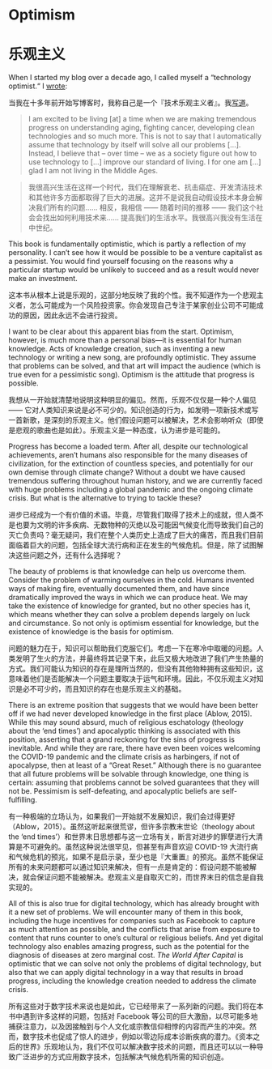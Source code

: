 # Optimism
# 乐观主义

When I started my blog over a decade ago, I called myself a “technology optimist.“ I [wrote](http://continuations.com/post/27777558/technology-optimist):

当我在十多年前开始写博客时，我称自己是一个『技术乐观主义者』。我[写道](http://continuations.com/post/27777558/technology-optimist)。

> I am excited to be living [at] a time when we are making tremendous progress on understanding aging, fighting cancer, developing clean technologies and so much more. This is not to say that I automatically assume that technology by itself will solve all our problems […]. Instead, I believe that – over time – we as a society figure out how to use technology to […] improve our standard of living. I for one am […] glad I am not living in the Middle Ages.

> 我很高兴生活在这样一个时代，我们在理解衰老、抗击癌症、开发清洁技术和其他许多方面都取得了巨大的进展。这并不是说我自动假设技术本身会解决我们所有的问题…… 相反，我相信 —— 随着时间的推移 —— 我们这个社会会找出如何利用技术来…… 提高我们的生活水平。我很高兴我没有生活在中世纪。

This book is fundamentally optimistic, which is partly a reflection of my personality. I can’t see how it would be possible to be a venture capitalist as a pessimist. You would find yourself focusing on the reasons why a particular startup would be unlikely to succeed and as a result would never make an investment. 

这本书从根本上说是乐观的，这部分地反映了我的个性。我不知道作为一个悲观主义者，怎么可能成为一个风险投资家。你会发现自己专注于某家创业公司不可能成功的原因，因此永远不会进行投资。

I want to be clear about this apparent bias from the start. Optimism, however, is much more than a personal bias—it is essential for human knowledge. Acts of knowledge creation, such as inventing a new technology or writing a new song, are profoundly optimistic. They assume that problems can be solved, and that art will impact the audience (which is true even for a pessimistic song). Optimism is the attitude that progress is possible.

我想从一开始就清楚地说明这种明显的偏见。然而，乐观不仅仅是一种个人偏见 —— 它对人类知识来说是必不可少的。知识创造的行为，如发明一项新技术或写一首新歌，是深刻的乐观主义。他们假设问题可以被解决，艺术会影响听众（即使是悲观的歌曲也是如此）。乐观主义是一种态度，认为进步是可能的。

Progress has become a loaded term. After all, despite our technological achievements, aren’t humans also responsible for the many diseases of civilization, for the extinction of countless species, and potentially for our own demise through climate change? Without a doubt we have caused tremendous suffering throughout human history, and we are currently faced with huge problems including a global pandemic and the ongoing climate crisis. But what is the alternative to trying to tackle these?

进步已经成为一个有价值的术语。毕竟，尽管我们取得了技术上的成就，但人类不是也要为文明的许多疾病、无数物种的灭绝以及可能因气候变化而导致我们自己的灭亡负责吗？毫无疑问，我们在整个人类历史上造成了巨大的痛苦，而且我们目前面临着巨大的问题，包括全球大流行病和正在发生的气候危机。但是，除了试图解决这些问题之外，还有什么选择呢？

The beauty of problems is that knowledge can help us overcome them. Consider the problem of warming ourselves in the cold. Humans invented ways of making fire, eventually documented them, and have since dramatically improved the ways in which we can produce heat. We may take the existence of knowledge for granted, but no other species has it, which means whether they can solve a problem depends largely on luck and circumstance. So not only is optimism essential for knowledge, but the existence of knowledge is the basis for optimism. 

问题的魅力在于，知识可以帮助我们克服它们。考虑一下在寒冷中取暖的问题。人类发明了生火的方法，并最终将其记录下来，此后又极大地改进了我们产生热量的方式。我们可能认为知识的存在是理所当然的，但没有其他物种拥有这些知识，这意味着他们是否能解决一个问题主要取决于运气和环境。因此，不仅乐观主义对知识是必不可少的，而且知识的存在也是乐观主义的基础。

There is an extreme position that suggests that we would have been better off if we had never developed knowledge in the first place (Ablow, 2015). While this may sound absurd, much of religious eschatology (theology about the ‘end times’) and apocalyptic thinking is associated with this position, asserting that a grand reckoning for the sins of progress is inevitable. And while they are rare, there have even been voices welcoming the COVID-19 pandemic and the climate crisis as harbingers, if not of apocalypse, then at least of a “Great Reset.” Although there is no guarantee that all future problems will be solvable through knowledge, one thing is certain: assuming that problems cannot be solved guarantees that they will not be. Pessimism is self-defeating, and apocalyptic beliefs are self-fulfilling.

有一种极端的立场认为，如果我们一开始就不发展知识，我们会过得更好（Ablow，2015）。虽然这听起来很荒谬，但许多宗教末世论（theology about the ‘end times’）和世界末日思想都与这一立场有关，断言对进步的罪孽进行大清算是不可避免的。虽然这种说法很罕见，但甚至有声音欢迎 COVID-19 大流行病和气候危机的预兆，如果不是启示录，至少也是『大重置』的预兆。虽然不能保证所有的未来问题都可以通过知识来解决，但有一点是肯定的：假设问题不能被解决，就会保证问题不能被解决。悲观主义是自取灭亡的，而世界末日的信念是自我实现的。

All of this is also true for digital technology, which has already brought with it a new set of problems. We will encounter many of them in this book, including the huge incentives for companies such as Facebook to capture as much attention as possible, and the conflicts that arise from exposure to content that runs counter to one’s cultural or religious beliefs. And yet digital technology also enables amazing progress, such as the potential for the diagnosis of diseases at zero marginal cost. *The World After Capital* is optimistic that we can solve not only the problems of digital technology, but also that we can apply digital technology in a way that results in broad progress, including the knowledge creation needed to address the climate crisis. 

所有这些对于数字技术来说也是如此，它已经带来了一系列新的问题。我们将在本书中遇到许多这样的问题，包括对 Facebook 等公司的巨大激励，以尽可能多地捕获注意力，以及因接触到与个人文化或宗教信仰相悖的内容而产生的冲突。然而，数字技术也促成了惊人的进步，例如以零边际成本诊断疾病的潜力。《资本之后的世界》乐观地认为，我们不仅可以解决数字技术的问题，而且还可以以一种导致广泛进步的方式应用数字技术，包括解决气候危机所需的知识创造。